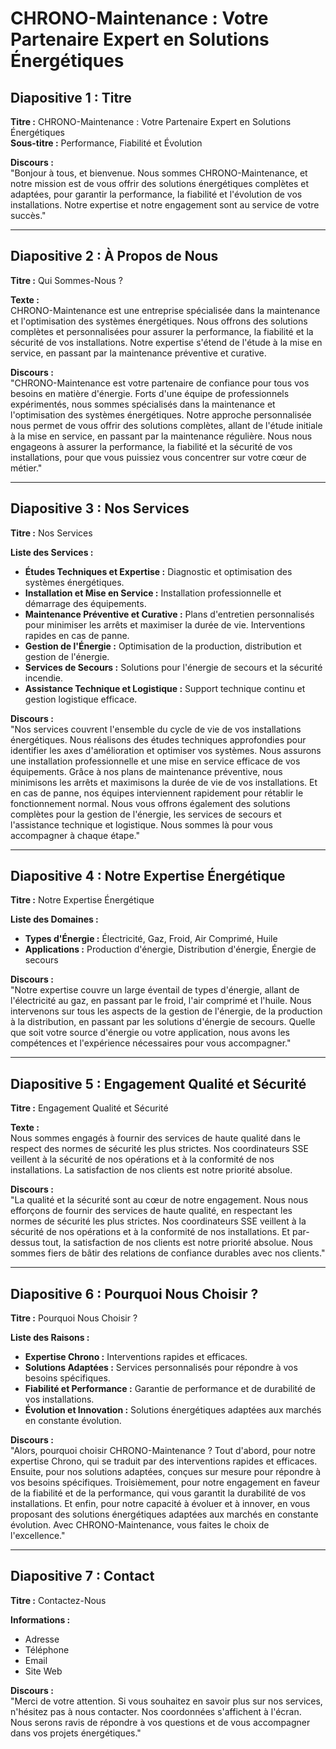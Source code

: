 # CHRONO-Maintenance : Votre Partenaire Expert en Solutions Énergétiques

## Diapositive 1 : Titre

**Titre :** CHRONO-Maintenance : Votre Partenaire Expert en Solutions Énergétiques  
**Sous-titre :** Performance, Fiabilité et Évolution  

**Discours :**  
"Bonjour à tous, et bienvenue. Nous sommes CHRONO-Maintenance, et notre mission est de vous offrir des solutions énergétiques complètes et adaptées, pour garantir la performance, la fiabilité et l'évolution de vos installations. Notre expertise et notre engagement sont au service de votre succès."

---

## Diapositive 2 : À Propos de Nous

**Titre :** Qui Sommes-Nous ?  

**Texte :**  
CHRONO-Maintenance est une entreprise spécialisée dans la maintenance et l'optimisation des systèmes énergétiques. Nous offrons des solutions complètes et personnalisées pour assurer la performance, la fiabilité et la sécurité de vos installations. Notre expertise s'étend de l'étude à la mise en service, en passant par la maintenance préventive et curative.

**Discours :**  
"CHRONO-Maintenance est votre partenaire de confiance pour tous vos besoins en matière d'énergie. Forts d'une équipe de professionnels expérimentés, nous sommes spécialisés dans la maintenance et l'optimisation des systèmes énergétiques. Notre approche personnalisée nous permet de vous offrir des solutions complètes, allant de l'étude initiale à la mise en service, en passant par la maintenance régulière. Nous nous engageons à assurer la performance, la fiabilité et la sécurité de vos installations, pour que vous puissiez vous concentrer sur votre cœur de métier."

---

## Diapositive 3 : Nos Services

**Titre :** Nos Services  

**Liste des Services :**  
- **Études Techniques et Expertise :** Diagnostic et optimisation des systèmes énergétiques.  
- **Installation et Mise en Service :** Installation professionnelle et démarrage des équipements.  
- **Maintenance Préventive et Curative :** Plans d'entretien personnalisés pour minimiser les arrêts et maximiser la durée de vie. Interventions rapides en cas de panne.  
- **Gestion de l'Énergie :** Optimisation de la production, distribution et gestion de l'énergie.  
- **Services de Secours :** Solutions pour l'énergie de secours et la sécurité incendie.  
- **Assistance Technique et Logistique :** Support technique continu et gestion logistique efficace.

**Discours :**  
"Nos services couvrent l'ensemble du cycle de vie de vos installations énergétiques. Nous réalisons des études techniques approfondies pour identifier les axes d'amélioration et optimiser vos systèmes. Nous assurons une installation professionnelle et une mise en service efficace de vos équipements. Grâce à nos plans de maintenance préventive, nous minimisons les arrêts et maximisons la durée de vie de vos installations. Et en cas de panne, nos équipes interviennent rapidement pour rétablir le fonctionnement normal. Nous vous offrons également des solutions complètes pour la gestion de l'énergie, les services de secours et l'assistance technique et logistique. Nous sommes là pour vous accompagner à chaque étape."

---

## Diapositive 4 : Notre Expertise Énergétique

**Titre :** Notre Expertise Énergétique  

**Liste des Domaines :**  
- **Types d'Énergie :** Électricité, Gaz, Froid, Air Comprimé, Huile  
- **Applications :** Production d'énergie, Distribution d'énergie, Énergie de secours  

**Discours :**  
"Notre expertise couvre un large éventail de types d'énergie, allant de l'électricité au gaz, en passant par le froid, l'air comprimé et l'huile. Nous intervenons sur tous les aspects de la gestion de l'énergie, de la production à la distribution, en passant par les solutions d'énergie de secours. Quelle que soit votre source d'énergie ou votre application, nous avons les compétences et l'expérience nécessaires pour vous accompagner."

---

## Diapositive 5 : Engagement Qualité et Sécurité

**Titre :** Engagement Qualité et Sécurité  

**Texte :**  
Nous sommes engagés à fournir des services de haute qualité dans le respect des normes de sécurité les plus strictes. Nos coordinateurs SSE veillent à la sécurité de nos opérations et à la conformité de nos installations. La satisfaction de nos clients est notre priorité absolue.

**Discours :**  
"La qualité et la sécurité sont au cœur de notre engagement. Nous nous efforçons de fournir des services de haute qualité, en respectant les normes de sécurité les plus strictes. Nos coordinateurs SSE veillent à la sécurité de nos opérations et à la conformité de nos installations. Et par-dessus tout, la satisfaction de nos clients est notre priorité absolue. Nous sommes fiers de bâtir des relations de confiance durables avec nos clients."

---

## Diapositive 6 : Pourquoi Nous Choisir ?

**Titre :** Pourquoi Nous Choisir ?  

**Liste des Raisons :**  
- **Expertise Chrono :** Interventions rapides et efficaces.  
- **Solutions Adaptées :** Services personnalisés pour répondre à vos besoins spécifiques.  
- **Fiabilité et Performance :** Garantie de performance et de durabilité de vos installations.  
- **Évolution et Innovation :** Solutions énergétiques adaptées aux marchés en constante évolution.  

**Discours :**  
"Alors, pourquoi choisir CHRONO-Maintenance ? Tout d'abord, pour notre expertise Chrono, qui se traduit par des interventions rapides et efficaces. Ensuite, pour nos solutions adaptées, conçues sur mesure pour répondre à vos besoins spécifiques. Troisièmement, pour notre engagement en faveur de la fiabilité et de la performance, qui vous garantit la durabilité de vos installations. Et enfin, pour notre capacité à évoluer et à innover, en vous proposant des solutions énergétiques adaptées aux marchés en constante évolution. Avec CHRONO-Maintenance, vous faites le choix de l'excellence."

---

## Diapositive 7 : Contact

**Titre :** Contactez-Nous  

**Informations :**  
- Adresse  
- Téléphone  
- Email  
- Site Web  

**Discours :**  
"Merci de votre attention. Si vous souhaitez en savoir plus sur nos services, n'hésitez pas à nous contacter. Nos coordonnées s'affichent à l'écran. Nous serons ravis de répondre à vos questions et de vous accompagner dans vos projets énergétiques."